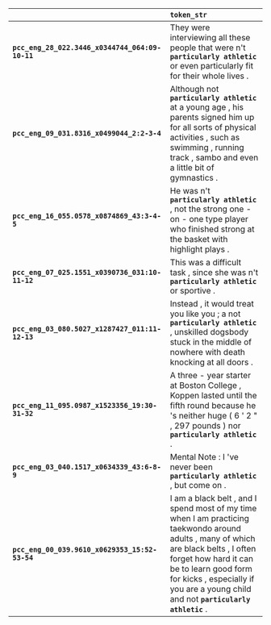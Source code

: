 |                                                 | `token_str`                                                                                                                                                                                                                                                                 |
|:------------------------------------------------|:----------------------------------------------------------------------------------------------------------------------------------------------------------------------------------------------------------------------------------------------------------------------------|
| **`pcc_eng_28_022.3446_x0344744_064:09-10-11`** | They were interviewing all these people that were n't __``particularly athletic``__ or even particularly fit for their whole lives .                                                                                                                                        |
| **`pcc_eng_09_031.8316_x0499044_2:2-3-4`**      | Although not __``particularly athletic``__ at a young age , his parents signed him up for all sorts of physical activities , such as swimming , running track , sambo and even a little bit of gymnastics .                                                                 |
| **`pcc_eng_16_055.0578_x0874869_43:3-4-5`**     | He was n't __``particularly athletic``__ , not the strong one - on - one type player who finished strong at the basket with highlight plays .                                                                                                                               |
| **`pcc_eng_07_025.1551_x0390736_031:10-11-12`** | This was a difficult task , since she was n't __``particularly athletic``__ or sportive .                                                                                                                                                                                   |
| **`pcc_eng_03_080.5027_x1287427_011:11-12-13`** | Instead , it would treat you like you ; a not __``particularly athletic``__ , unskilled dogsbody stuck in the middle of nowhere with death knocking at all doors .                                                                                                          |
| **`pcc_eng_11_095.0987_x1523356_19:30-31-32`**  | A three - year starter at Boston College , Koppen lasted until the fifth round because he 's neither huge ( 6 ' 2 " , 297 pounds ) nor __``particularly athletic``__ .                                                                                                      |
| **`pcc_eng_03_040.1517_x0634339_43:6-8-9`**     | Mental Note : I 've never been __``particularly athletic``__ , but come on .                                                                                                                                                                                                |
| **`pcc_eng_00_039.9610_x0629353_15:52-53-54`**  | I am a black belt , and I spend most of my time when I am practicing taekwondo around adults , many of which are black belts , I often forget how hard it can be to learn good form for kicks , especially if you are a young child and not __``particularly athletic``__ . |